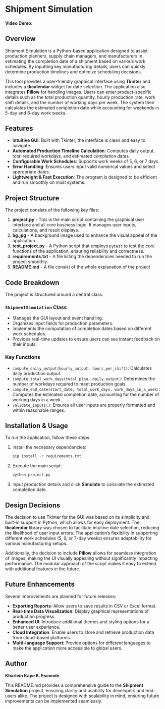 # Shipment Simulation
#### Video Demo: <URL HERE>

## Overview
Shipment Simulation is a Python-based application designed to assist production planners, supply chain managers, and manufacturers in estimating the completion date of a shipment based on various work schedules. By inputting key manufacturing details, users can quickly determine production timelines and optimize scheduling decisions.

This tool provides a user-friendly graphical interface using **Tkinter** and includes a **tkcalendar** widget for date selection. The application also integrates **Pillow** for handling images. Users can enter product-specific details such as the total production quantity, hourly production rate, work shift details, and the number of working days per week. The system then calculates the estimated completion date while accounting for weekends in 5-day and 6-day work weeks.

## Features
- **Intuitive GUI**: Built with Tkinter, the interface is clean and easy to navigate.
- **Automated Production Timeline Calculation**: Computes daily output, total required workdays, and estimated completion dates.
- **Configurable Work Schedules**: Supports work weeks of 5, 6, or 7 days.
- **Error Handling**: Ensures users input valid numerical values and select appropriate dates.
- **Lightweight & Fast Execution**: The program is designed to be efficient and run smoothly on most systems.

## Project Structure
The project consists of the following key files:

1. **project.py** - This is the main script containing the graphical user interface and all core business logic. It manages user inputs, calculations, and result displays.
2. **bg.jpg** - A background image used to enhance the visual appeal of the application.
3. **test_project.py** - A Python script that employs `pytest` to test the core functions of the application, ensuring reliability and correctness.
4. **requirements.txt** - A file listing the dependencies needed to run the project smoothly.
5. **README.md** -  A file consist of the whole explanation of the project

## Code Breakdown
The project is structured around a central class:

### `ShipmentSimulation` Class
- Manages the GUI layout and event handling.
- Organizes input fields for production parameters.
- Implements the computation of completion dates based on different work schedules.
- Provides real-time updates to ensure users can see instant feedback on their inputs.

### Key Functions
- `compute_daily_output(hourly_output, hours_per_shift)`: Calculates daily production output.
- `compute_total_work_days(total_plan, daily_output)`: Determines the number of workdays required to meet production goals.
- `compute_end_date(start_date, total_work_days, work_days_in_a_week)`: Computes the estimated completion date, accounting for the number of working days in a week.
- `validate_inputs()`: Ensures all user inputs are properly formatted and within reasonable ranges.

## Installation & Usage
To run the application, follow these steps:

1. Install the necessary dependencies:
   ```sh
   pip install -r requirements.txt
   ```
2. Execute the main script:
   ```sh
   python project.py
   ```
3. Input production details and click **Simulate** to calculate the estimated completion date.

## Design Decisions
The decision to use Tkinter for the GUI was based on its simplicity and built-in support in Python, which allows for easy deployment. The **tkcalendar** library was chosen to facilitate intuitive date selection, reducing the likelihood of user input errors. The application’s flexibility in supporting different work schedules (5, 6, or 7-day weeks) ensures adaptability for various manufacturing setups.

Additionally, the decision to include **Pillow** allows for seamless integration of images, making the UI visually appealing without significantly impacting performance. The modular approach of the script makes it easy to extend with additional features in the future.

## Future Enhancements
Several improvements are planned for future releases:
- **Exporting Reports**: Allow users to save results in CSV or Excel format.
- **Real-time Data Visualization**: Display graphical representations of production progress.
- **Enhanced UI**: Introduce additional themes and styling options for a better user experience.
- **Cloud Integration**: Enable users to store and retrieve production data from cloud-based platforms.
- **Multi-language Support**: Provide options for different languages to make the application more accessible to global users.

## Author
**Kharlein Kaye B. Esconde**

This README.md provides a comprehensive guide to the **Shipment Simulation** project, ensuring clarity and usability for developers and end-users alike. The project is designed with scalability in mind, ensuring future improvements can be implemented seamlessly.

